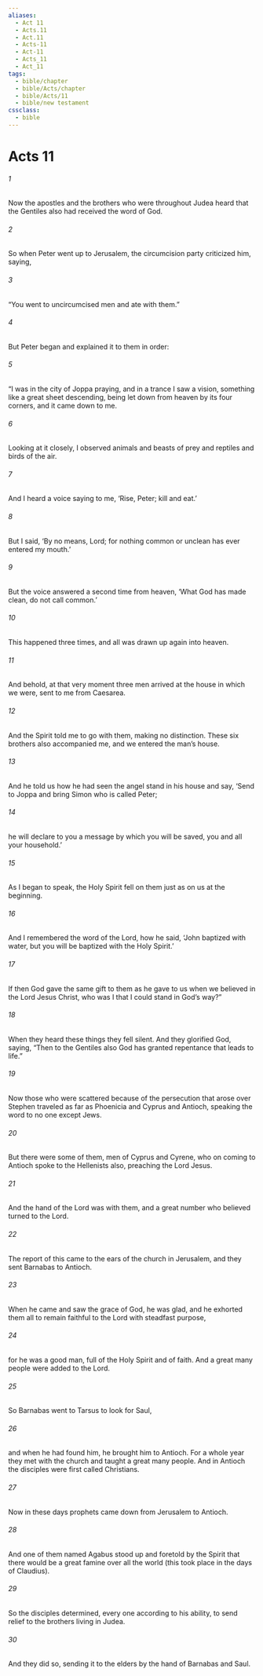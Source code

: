 ```yaml
---
aliases:
  - Act 11
  - Acts.11
  - Act.11
  - Acts-11
  - Act-11
  - Acts_11
  - Act_11
tags:
  - bible/chapter
  - bible/Acts/chapter
  - bible/Acts/11
  - bible/new testament
cssclass:
  - bible
---
```


# Acts 11

###### 1
Now the apostles and the brothers who were throughout Judea heard that the Gentiles also had received the word of God.
###### 2
So when Peter went up to Jerusalem, the circumcision party criticized him, saying,
###### 3
“You went to uncircumcised men and ate with them.”
###### 4
But Peter began and explained it to them in order:
###### 5
“I was in the city of Joppa praying, and in a trance I saw a vision, something like a great sheet descending, being let down from heaven by its four corners, and it came down to me.
###### 6
Looking at it closely, I observed animals and beasts of prey and reptiles and birds of the air.
###### 7
And I heard a voice saying to me, ‘Rise, Peter; kill and eat.’
###### 8
But I said, ‘By no means, Lord; for nothing common or unclean has ever entered my mouth.’
###### 9
But the voice answered a second time from heaven, ‘What God has made clean, do not call common.’
###### 10
This happened three times, and all was drawn up again into heaven.
###### 11
And behold, at that very moment three men arrived at the house in which we were, sent to me from Caesarea.
###### 12
And the Spirit told me to go with them, making no distinction. These six brothers also accompanied me, and we entered the man’s house.
###### 13
And he told us how he had seen the angel stand in his house and say, ‘Send to Joppa and bring Simon who is called Peter;
###### 14
he will declare to you a message by which you will be saved, you and all your household.’
###### 15
As I began to speak, the Holy Spirit fell on them just as on us at the beginning.
###### 16
And I remembered the word of the Lord, how he said, ‘John baptized with water, but you will be baptized with the Holy Spirit.’
###### 17
If then God gave the same gift to them as he gave to us when we believed in the Lord Jesus Christ, who was I that I could stand in God’s way?”
###### 18
When they heard these things they fell silent. And they glorified God, saying, “Then to the Gentiles also God has granted repentance that leads to life.”
###### 19
Now those who were scattered because of the persecution that arose over Stephen traveled as far as Phoenicia and Cyprus and Antioch, speaking the word to no one except Jews.
###### 20
But there were some of them, men of Cyprus and Cyrene, who on coming to Antioch spoke to the Hellenists also, preaching the Lord Jesus.
###### 21
And the hand of the Lord was with them, and a great number who believed turned to the Lord.
###### 22
The report of this came to the ears of the church in Jerusalem, and they sent Barnabas to Antioch.
###### 23
When he came and saw the grace of God, he was glad, and he exhorted them all to remain faithful to the Lord with steadfast purpose,
###### 24
for he was a good man, full of the Holy Spirit and of faith. And a great many people were added to the Lord.
###### 25
So Barnabas went to Tarsus to look for Saul,
###### 26
and when he had found him, he brought him to Antioch. For a whole year they met with the church and taught a great many people. And in Antioch the disciples were first called Christians.
###### 27
Now in these days prophets came down from Jerusalem to Antioch.
###### 28
And one of them named Agabus stood up and foretold by the Spirit that there would be a great famine over all the world (this took place in the days of Claudius).
###### 29
So the disciples determined, every one according to his ability, to send relief to the brothers living in Judea.
###### 30
And they did so, sending it to the elders by the hand of Barnabas and Saul.



